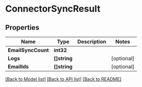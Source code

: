 # ConnectorSyncResult

## Properties

Name | Type | Description | Notes
------------ | ------------- | ------------- | -------------
**EmailSyncCount** | **int32** |  | 
**Logs** | **[]string** |  | [optional] 
**EmailIds** | **[]string** |  | [optional] 

[[Back to Model list]](../README#documentation-for-models) [[Back to API list]](../README#documentation-for-api-endpoints) [[Back to README]](../README)


